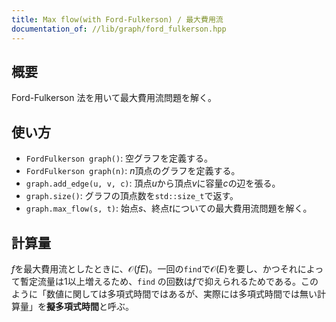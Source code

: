 ```yaml
---
title: Max flow(with Ford-Fulkerson) / 最大費用流
documentation_of: //lib/graph/ford_fulkerson.hpp
---
```


## 概要

Ford-Fulkerson 法を用いて最大費用流問題を解く。

## 使い方

- `FordFulkerson graph()`: 空グラフを定義する。
- `FordFulkerson graph(n)`: $n$頂点のグラフを定義する。
- `graph.add_edge(u, v, c)`: 頂点$u$から頂点$v$に容量$c$の辺を張る。
- `graph.size()`: グラフの頂点数を`std::size_t`で返す。
- `graph.max_flow(s, t)`: 始点$s$、終点$t$についての最大費用流問題を解く。

## 計算量

$f$を最大費用流としたときに、$\mathcal{O}(fE)$。一回の`find`で$\mathcal{O}(E)$を要し、かつそれによって暫定流量は1以上増えるため、`find`
の回数は$f$で抑えられるためである。このように「数値に関しては多項式時間ではあるが、実際には多項式時間では無い計算量」を**擬多項式時間**と呼ぶ。
